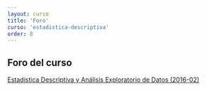 ```yaml
---
layout: curso
title: 'Foro'
curso: 'estadistica-descriptiva'
order: 8
---
```



## Foro del curso

<a id="nabblelink" href="http://estadistica-descriptiva-y-analisis-exploratorio-de-datos-2016.1130255.n5.nabble.com/">Estadística Descriptiva y Análisis Exploratorio de Datos (2016-02)</a>
<script src="http://estadistica-descriptiva-y-analisis-exploratorio-de-datos-2016.1130255.n5.nabble.com/embed/f1"></script>
